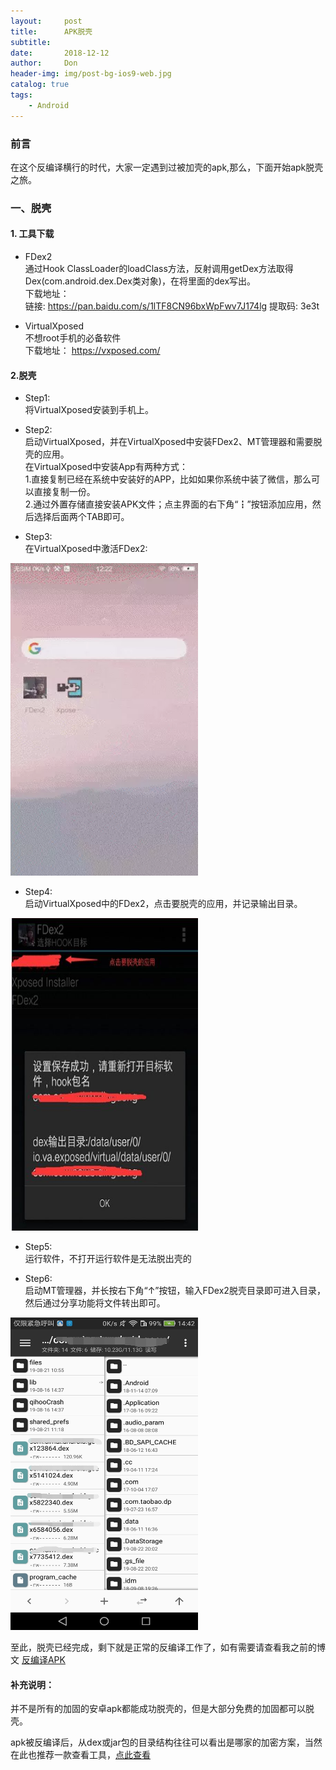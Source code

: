```yaml
---
layout:     post
title:      APK脱壳
subtitle:   
date:       2018-12-12
author:     Don
header-img: img/post-bg-ios9-web.jpg
catalog: true
tags:
    - Android
---
```


### 前言
在这个反编译横行的时代，大家一定遇到过被加壳的apk,那么，下面开始apk脱壳之旅。

### 一、脱壳 

#### 1. 工具下载  
- FDex2  
通过Hook ClassLoader的loadClass方法，反射调用getDex方法取得Dex(com.android.dex.Dex类对象)，在将里面的dex写出。  
下载地址：   
链接: https://pan.baidu.com/s/1lTF8CN96bxWpFwv7J174lg 提取码: 3e3t

- VirtualXposed    
不想root手机的必备软件  
下载地址：  https://vxposed.com/

#### 2.脱壳
- Step1:  
将VirtualXposed安装到手机上。

- Step2:  
启动VirtualXposed，并在VirtualXposed中安装FDex2、MT管理器和需要脱壳的应用。    
在VirtualXposed中安装App有两种方式：  
1.直接复制已经在系统中安装好的APP，比如如果你系统中装了微信，那么可以直接复制一份。   
2.通过外置存储直接安装APK文件；点主界面的右下角“┇”按钮添加应用，然后选择后面两个TAB即可。

- Step3:  
在VirtualXposed中激活FDex2:  
<img src="/img/article/decompilation1.webp" width=300 height=500/>

- Step4:   
启动VirtualXposed中的FDex2，点击要脱壳的应用，并记录输出目录。  
<img src="/img/article/decompilation2.png"  width=300 height=500/>

- Step5:  
运行软件，不打开运行软件是无法脱出壳的  

- Step6:   
启动MT管理器，并长按右下角“↑”按钮，输入FDex2脱壳目录即可进入目录，然后通过分享功能将文件转出即可。  
<img src="/img/article/decompilation3.png"  width=300 height=500/>

至此，脱壳已经完成，剩下就是正常的反编译工作了，如有需要请查看我之前的博文 [反编译APK](http://rjgc.cn/2018/12/12/反编译app/)


#### 补充说明：  
并不是所有的加固的安卓apk都能成功脱壳的，但是大部分免费的加固都可以脱壳。  

apk被反编译后，从dex或jar包的目录结构往往可以看出是哪家的加密方案，当然在此也推荐一款查看工具，[点此查看](http://rjgc.cn/2018/10/10/Apk查壳工具/)
